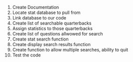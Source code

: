 1. Create Documentation
2. Locate stat database to pull from
3. Link database to our code
4. Create list of searchable quarterbacks
5. Assign statistics to those quarterbacks
6. Create list of questions allwowed for search
7. Create stat search function
8. Create display search results function
9. Create function to allow multiple searches, ability to quit 
10. Test the code
